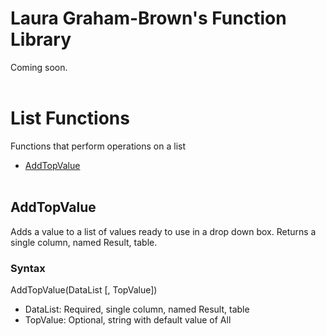# Laura Graham-Brown's Function Library
Coming soon.
</br></br>

# List Functions
Functions that perform operations on a list
* [AddTopValue](https://github.com/yourekittenme/powerapps-custom-functions/tree/main/custom_functions_graham-brown#AddTopValue)
</br></br>

## AddTopValue
Adds a value to a list of values ready to use in a drop down box. Returns a single column, named Result, table.
### Syntax
AddTopValue(DataList [, TopValue])
* DataList: Required, single column, named Result, table
* TopValue: Optional, string with default value of All
</br></br>
 
